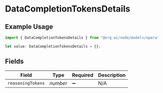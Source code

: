 # DataCompletionTokensDetails

## Example Usage

```typescript
import { DataCompletionTokensDetails } from "@orq-ai/node/models/operations";

let value: DataCompletionTokensDetails = {};
```

## Fields

| Field              | Type               | Required           | Description        |
| ------------------ | ------------------ | ------------------ | ------------------ |
| `reasoningTokens`  | *number*           | :heavy_minus_sign: | N/A                |